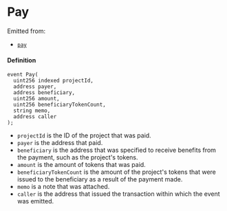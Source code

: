 # Pay

Emitted from:

- [`pay`](/dev/api/contracts/or-payment-terminals/jbv1tokenpaymentterminal/write/pay.md)

#### Definition

```
event Pay(
  uint256 indexed projectId,
  address payer,
  address beneficiary,
  uint256 amount,
  uint256 beneficiaryTokenCount,
  string memo,
  address caller
);
```

- `projectId` is the ID of the project that was paid.
- `payer` is the address that paid.
- `beneficiary` is the address that was specified to receive benefits from the payment, such as the project's tokens.
- `amount` is the amount of tokens that was paid.
- `beneficiaryTokenCount` is the amount of the project's tokens that were issued to the beneficiary as a result of the payment made.
- `memo` is a note that was attached.
- `caller` is the address that issued the transaction within which the event was emitted.
